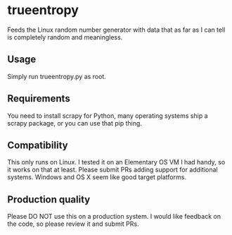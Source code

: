 # trueentropy
Feeds the Linux random number generator with data that as far as I can tell is completely random and meaningless.

## Usage
Simply run trueentropy.py as root.

## Requirements
You need to install scrapy for Python, many operating systems ship a scrapy package, or you can use that pip thing.

## Compatibility
This only runs on Linux. I tested it on an Elementary OS VM I had handy, so it works on that at least.
Please submit PRs adding support for additional systems. Windows and OS X seem like good target platforms.

## Production quality
Please DO NOT use this on a production system. I would like feedback on the code, so please review it and submit PRs.
